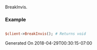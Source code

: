 BreakInvis.
### Example

```perl

$client->BreakInvis(); # Returns void
```


Generated On 2018-04-29T00:30:15-07:00